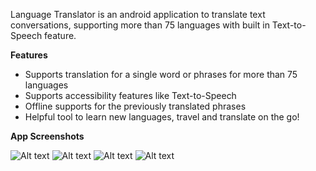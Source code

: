 Language Translator is an android application to translate text conversations, supporting more than 75 languages with built in Text-to-Speech feature. 

**Features**
- Supports translation for a single word or phrases for more than 75 languages
- Supports accessibility features like Text-to-Speech
- Offline supports for the previously translated phrases
- Helpful tool to learn new languages, travel and translate on the go!

**App Screenshots**

![Alt text](https://github.com/VenuraNimesh/Language_MobileApp/blob/master/app/src/main/res/drawable/Screenshot3.jpeg?raw=true "Optional Title")
![Alt text](https://github.com/VenuraNimesh/Language_MobileApp/blob/master/app/src/main/res/drawable/Screenshot1.jpeg?raw=true "Optional Title")
![Alt text](https://github.com/VenuraNimesh/Language_MobileApp/blob/master/app/src/main/res/drawable/Screenshot2.jpeg?raw=true "Optional Title")
![Alt text](https://github.com/VenuraNimesh/Language_MobileApp/blob/master/app/src/main/res/drawable/Screenshot4.jpeg?raw=true "Optional Title")
